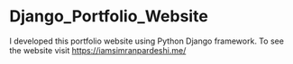 # Django_Portfolio_Website
I developed this portfolio website using Python Django framework. To see the website visit https://iamsimranpardeshi.me/
